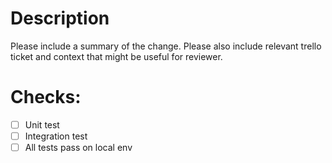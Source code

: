 # Description

Please include a summary of the change. Please also include relevant trello ticket and context that might be useful for reviewer. 

# Checks:

- [ ] Unit test
- [ ] Integration test
- [ ] All tests pass on local env
